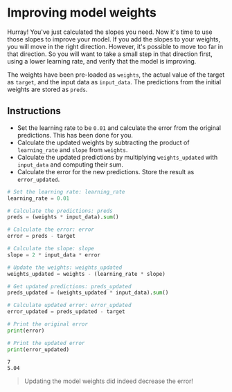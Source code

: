 # Improving model weights #

Hurray! You've just calculated the slopes you need. Now it's time to use those slopes to improve your model. If you add the slopes to your weights, you will move in the right direction. However, it's possible to move too far in that direction. So you will want to take a small step in that direction first, using a lower learning rate, and verify that the model is improving.

The weights have been pre-loaded as `weights`, the actual value of the target as `target`, and the input data as `input_data`. The predictions from the initial weights are stored as `preds`.

## Instructions ##

* Set the learning rate to be `0.01` and calculate the error from the original predictions. This has been done for you.
* Calculate the updated weights by subtracting the product of `learning_rate` and `slope` from `weights`.
* Calculate the updated predictions by multiplying `weights_updated` with `input_data` and computing their sum.
* Calculate the error for the new predictions. Store the result as `error_updated`.

```python
# Set the learning rate: learning_rate
learning_rate = 0.01

# Calculate the predictions: preds
preds = (weights * input_data).sum()

# Calculate the error: error
error = preds - target

# Calculate the slope: slope
slope = 2 * input_data * error

# Update the weights: weights_updated
weights_updated = weights - (learning_rate * slope)

# Get updated predictions: preds_updated
preds_updated = (weights_updated * input_data).sum()

# Calculate updated error: error_updated
error_updated = preds_updated - target

# Print the original error
print(error)

# Print the updated error
print(error_updated)
```

    7
    5.04

> Updating the model weights did indeed decrease the error!